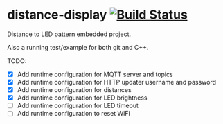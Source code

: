# distance-display [![Build Status](https://travis-ci.com/Ghost-016/distance-display.svg?branch=refactor-main)](https://travis-ci.com/Ghost-016/distance-display)
Distance to LED pattern embedded project.

Also a running test/example for both git and C++.

TODO:
- [x]  Add runtime configuration for MQTT server and topics
- [x]  Add runtime configuration for HTTP updater username and password
- [x]  Add runtime configuration for distances
- [x]  Add runtime configuration for LED brightness
- [ ]  Add runtime configuration for LED timeout
- [ ]  Add runtime configuration to reset WiFi
